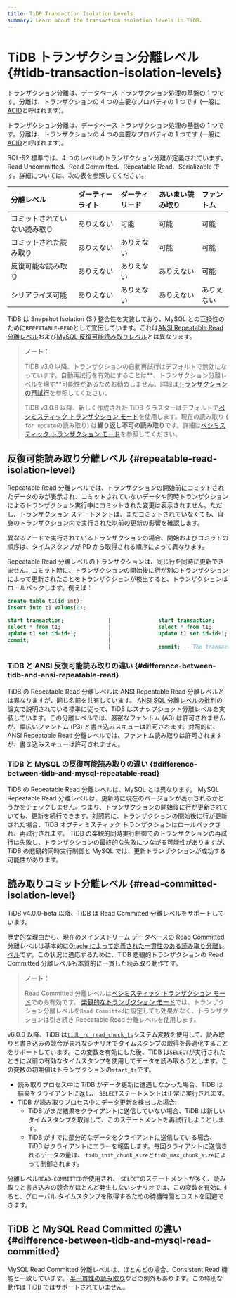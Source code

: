 ```yaml
---
title: TiDB Transaction Isolation Levels
summary: Learn about the transaction isolation levels in TiDB.
---
```


# TiDB トランザクション分離レベル {#tidb-transaction-isolation-levels}

<CustomContent platform="tidb">

トランザクション分離は、データベース トランザクション処理の基盤の 1 つです。分離は、トランザクションの 4 つの主要なプロパティの 1 つです (一般に[ACID](/glossary.md#acid)と呼ばれます)。

</CustomContent>

<CustomContent platform="tidb-cloud">

トランザクション分離は、データベース トランザクション処理の基盤の 1 つです。分離は、トランザクションの 4 つの主要なプロパティの 1 つです (一般に[ACID](/tidb-cloud/tidb-cloud-glossary.md#acid)と呼ばれます)。

</CustomContent>

SQL-92 標準では、4 つのレベルのトランザクション分離が定義されています。Read Uncommitted、Read Committed、Repeatable Read、Serializable です。詳細については、次の表を参照してください。

| 分離レベル          | ダーティーライト | ダーティリード | あいまい読み取り | ファントム |
| :------------- | :------- | :------ | :------- | :---- |
| コミットされていない読み取り | ありえない    | 可能      | 可能       | 可能    |
| コミットされた読み取り    | ありえない    | ありえない   | 可能       | 可能    |
| 反復可能な読み取り      | ありえない    | ありえない   | ありえない    | 可能    |
| シリアライズ可能       | ありえない    | ありえない   | ありえない    | ありえない |

TiDB は Snapshot Isolation (SI) 整合性を実装しており、MySQL との互換性のために`REPEATABLE-READ`として宣伝しています。これは[ANSI Repeatable Read 分離レベル](#difference-between-tidb-and-ansi-repeatable-read)および[MySQL 反復可能読み取りレベル](#difference-between-tidb-and-mysql-repeatable-read)とは異なります。

> **ノート：**
>
> TiDB v3.0 以降、トランザクションの自動再試行はデフォルトで無効になっています。自動再試行を有効にすることは**、トランザクション分離レベルを壊す**可能性があるためお勧めしません。詳細は[トランザクションの再試行](/optimistic-transaction.md#automatic-retry)を参照してください。
>
> TiDB v3.0.8 以降、新しく作成された TiDB クラスターはデフォルトで[ペシミスティック トランザクション モード](/pessimistic-transaction.md)を使用します。現在の読み取り ( `for update`の読み取り) は**繰り返し不可の読み取り**です。詳細は[ペシミスティック トランザクション モード](/pessimistic-transaction.md)を参照してください。

## 反復可能読み取り分離レベル {#repeatable-read-isolation-level}

Repeatable Read 分離レベルでは、トランザクションの開始前にコミットされたデータのみが表示され、コミットされていないデータや同時トランザクションによるトランザクション実行中にコミットされた変更は表示されません。ただし、トランザクション ステートメントは、まだコミットされていなくても、自身のトランザクション内で実行された以前の更新の影響を確認します。

異なるノードで実行されているトランザクションの場合、開始およびコミットの順序は、タイムスタンプが PD から取得される順序によって異なります。

Repeatable Read 分離レベルのトランザクションは、同じ行を同時に更新できません。コミット時に、トランザクションの開始後に行が別のトランザクションによって更新されたことをトランザクションが検出すると、トランザクションはロールバックします。例えば：

```sql
create table t1(id int);
insert into t1 values(0);

start transaction;              |               start transaction;
select * from t1;               |               select * from t1;
update t1 set id=id+1;          |               update t1 set id=id+1; -- In pessimistic transactions, the `update` statement executed later waits for the lock until the transaction holding the lock commits or rolls back and releases the row lock.
commit;                         |
                                |               commit; -- The transaction commit fails and rolls back. Pessimistic transactions can commit successfully.
```

### TiDB と ANSI 反復可能読み取りの違い {#difference-between-tidb-and-ansi-repeatable-read}

TiDB の Repeatable Read 分離レベルは ANSI Repeatable Read 分離レベルとは異なりますが、同じ名前を共有しています。 [ANSI SQL 分離レベルの批判](https://www.microsoft.com/en-us/research/wp-content/uploads/2016/02/tr-95-51.pdf)の論文で説明されている標準に従って、TiDB はスナップショット分離レベルを実装しています。この分離レベルでは、厳密なファントム (A3) は許可されませんが、幅広いファントム (P3) と書き込みスキューは許可されます。対照的に、ANSI Repeatable Read 分離レベルでは、ファントム読み取りは許可されますが、書き込みスキューは許可されません。

### TiDB と MySQL の反復可能読み取りの違い {#difference-between-tidb-and-mysql-repeatable-read}

TiDB の Repeatable Read 分離レベルは、MySQL とは異なります。 MySQL Repeatable Read 分離レベルは、更新時に現在のバージョンが表示されるかどうかをチェックしません。つまり、トランザクションの開始後に行が更新されていても、更新を続行できます。対照的に、トランザクションの開始後に行が更新された場合、TiDB オプティミスティック トランザクションはロールバックされ、再試行されます。 TiDB の楽観的同時実行制御でのトランザクションの再試行は失敗し、トランザクションの最終的な失敗につながる可能性がありますが、TiDB の悲観的同時実行制御と MySQL では、更新トランザクションが成功する可能性があります。

## 読み取りコミット分離レベル {#read-committed-isolation-level}

TiDB v4.0.0-beta 以降、TiDB は Read Committed 分離レベルをサポートしています。

歴史的な理由から、現在のメインストリーム データベースの Read Committed 分離レベルは基本的に[Oracle によって定義された一貫性のある読み取り分離レベル](https://docs.oracle.com/cd/B19306_01/server.102/b14220/consist.htm)です。この状況に適応するために、TiDB 悲観的トランザクションの Read Committed 分離レベルも本質的に一貫した読み取り動作です。

> **ノート：**
>
> Read Committed 分離レベルは[ペシミスティック トランザクション モード](/pessimistic-transaction.md)でのみ有効です。 [楽観的なトランザクション モード](/optimistic-transaction.md)では、トランザクション分離レベルを`Read Committed`に設定しても効果がなく、トランザクションは引き続き Repeatable Read 分離レベルを使用します。

v6.0.0 以降、TiDB は[`tidb_rc_read_check_ts`](/system-variables.md#tidb_rc_read_check_ts-new-in-v600)システム変数を使用して、読み取りと書き込みの競合がまれなシナリオでタイムスタンプの取得を最適化することをサポートしています。この変数を有効にした後、TiDB は`SELECT`が実行されたときに以前の有効なタイムスタンプを使用してデータを読み取ろうとします。この変数の初期値はトランザクションの`start_ts`です。

-   読み取りプロセス中に TiDB がデータ更新に遭遇しなかった場合、TiDB は結果をクライアントに返し、 `SELECT`ステートメントは正常に実行されます。
-   TiDB が読み取りプロセス中にデータ更新を検出した場合:
    -   TiDB がまだ結果をクライアントに送信していない場合、TiDB は新しいタイムスタンプを取得して、このステートメントを再試行しようとします。
    -   TiDB がすでに部分的なデータをクライアントに送信している場合、TiDB はクライアントにエラーを報告します。毎回クライアントに送信されるデータの量は、 `tidb_init_chunk_size`と`tidb_max_chunk_size`によって制御されます。

分離レベル`READ-COMMITTED`が使用され、 `SELECT`のステートメントが多く、読み取りと書き込みの競合がほとんど発生しないシナリオでは、この変数を有効にすると、グローバル タイムスタンプを取得するための待機時間とコストを回避できます。

## TiDB と MySQL Read Committed の違い {#difference-between-tidb-and-mysql-read-committed}

MySQL Read Committed 分離レベルは、ほとんどの場合、Consistent Read 機能と一致しています。 [半一貫性の読み取り](https://dev.mysql.com/doc/refman/8.0/en/innodb-transaction-isolation-levels.html)などの例外もあります。この特別な動作は TiDB ではサポートされていません。
